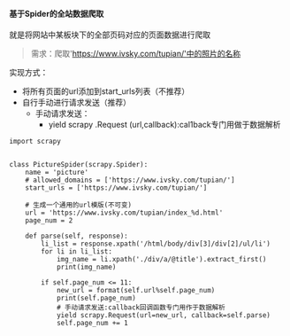 #### 基于Spider的全站数据爬取
就是将网站中某板块下的全部页码对应的页面数据进行爬取

> 需求：爬取'https://www.ivsky.com/tupian/'中的照片的名称

实现方式：
  * 将所有页面的url添加到start_urls列表（不推荐）
  * 自行手动进行请求发送（推荐）
    * 手动请求发送：
      * yield scrapy .Request (url,callback):cal1back专门用做于数据解析

```
import scrapy


class PictureSpider(scrapy.Spider):
    name = 'picture'
    # allowed_domains = ['https://www.ivsky.com/tupian/']
    start_urls = ['https://www.ivsky.com/tupian/']

    # 生成一个通用的url模版(不可变)
    url = 'https://www.ivsky.com/tupian/index_%d.html'
    page_num = 2

    def parse(self, response):
        li_list = response.xpath('/html/body/div[3]/div[2]/ul/li')
        for li in li_list:
            img_name = li.xpath('./div/a/@title').extract_first()
            print(img_name)

        if self.page_num <= 11:
            new_url = format(self.url%self.page_num)
            print(self.page_num)
            # 手动请求发送:callback回调函数专门用作于数据解析
            yield scrapy.Request(url=new_url, callback=self.parse)
            self.page_num += 1
```
